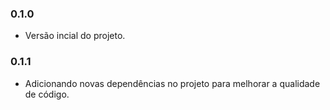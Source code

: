 ### 0.1.0
- Versão incial do projeto.

### 0.1.1
- Adicionando novas dependências no projeto para melhorar a qualidade de código.
